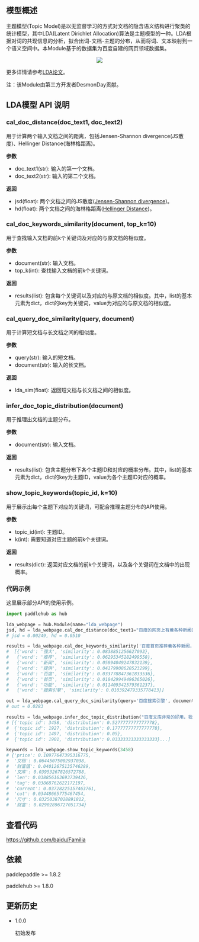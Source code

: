 ## 模型概述

主题模型(Topic Model)是以无监督学习的方式对文档的隐含语义结构进行聚类的统计模型，其中LDA(Latent Dirichlet Allocation)算法是主题模型的一种。LDA根据对词的共现信息的分析，拟合出词-文档-主题的分布，从而将词、文本映射到一个语义空间中。本Module基于的数据集为百度自建的网页领域数据集。

<p align="center">
<img src="https://bj.bcebos.com/paddlehub/model/nlp/semantic_model/lda.png" hspace='10'/> <br />
</p>

更多详情请参考[LDA论文](http://www.jmlr.org/papers/volume3/blei03a/blei03a.pdf)。

注：该Module由第三方开发者DesmonDay贡献。

## LDA模型 API 说明
### cal_doc_distance(doc_text1, doc_text2)
用于计算两个输入文档之间的距离，包括Jensen-Shannon divergence(JS散度)、Hellinger Distance(海林格距离)。

**参数**

- doc_text1(str): 输入的第一个文档。
- doc_text2(str): 输入的第二个文档。

**返回**

- jsd(float): 两个文档之间的JS散度([Jensen-Shannon divergence](https://blog.csdn.net/FrankieHello/article/details/80614422?utm_source=copy))。
- hd(float): 两个文档之间的海林格距离([Hellinger Distance](http://blog.sina.com.cn/s/blog_85f1ffb70101e65d.html))。

### cal_doc_keywords_similarity(document, top_k=10)

用于查找输入文档的前k个关键词及对应的与原文档的相似度。

**参数**

- document(str): 输入文档。
- top_k(int): 查找输入文档的前k个关键词。

**返回**

- results(list): 包含每个关键词以及对应的与原文档的相似度。其中，list的基本元素为dict，dict的key为关键词，value为对应的与原文档的相似度。

### cal_query_doc_similarity(query, document)

用于计算短文档与长文档之间的相似度。

**参数**

- query(str): 输入的短文档。
- document(str): 输入的长文档。

**返回**

- lda_sim(float): 返回短文档与长文档之间的相似度。

### infer_doc_topic_distribution(document)

用于推理出文档的主题分布。

**参数**

- document(str): 输入文档。

**返回**

- results(list): 包含主题分布下各个主题ID和对应的概率分布。其中，list的基本元素为dict，dict的key为主题ID，value为各个主题ID对应的概率。

### show_topic_keywords(topic_id, k=10)

用于展示出每个主题下对应的关键词，可配合推理主题分布的API使用。

**参数**

- topic_id(int): 主题ID。
- k(int): 需要知道对应主题的前k个关键词。

**返回**

- results(dict): 返回对应文档的前k个关键词，以及各个关键词在文档中的出现概率。

### 代码示例

这里展示部分API的使用示例。
``` python
import paddlehub as hub

lda_webpage = hub.Module(name="lda_webpage")
jsd, hd = lda_webpage.cal_doc_distance(doc_text1="百度的网页上有着各种新闻的推荐，内容丰富多彩。", doc_text2="百度首页推荐着各种新闻，还提供了强大的搜索引擎功能。")
# jsd = 0.00249, hd = 0.0510

results = lda_webpage.cal_doc_keywords_similarity('百度首页推荐着各种新闻，还提供了强大的搜索引擎功能。')
#  [{'word': '强大', 'similarity': 0.0838851256627093},
#   {'word': '推荐', 'similarity': 0.06295345182499558},
#   {'word': '新闻', 'similarity': 0.05894049247832139},
#   {'word': '提供', 'similarity': 0.04179908620523299},
#   {'word': '百度', 'similarity': 0.033778847361833536},
#   {'word': '首页', 'similarity': 0.018429949496365026},
#   {'word': '功能', 'similarity': 0.011409342579361237},
#   {'word': '搜索引擎', 'similarity': 0.010392479335778413}]

out = lda_webpage.cal_query_doc_similarity(query='百度搜索引擎', document='百度是全球最大的中文搜索引擎、致力于让网民更便捷地获取信息，找到所求。百度超过千亿的中文网页数据库，可以瞬间找到相关的搜索结果。')
# out = 0.0283

results = lda_webpage.infer_doc_topic_distribution("百度文库非常的好用，我们不仅在里面找到需要的文档，同时可以通过续费畅读精品文档。")
# [{'topic id': 3458, 'distribution': 0.5277777777777778},
#  {'topic id': 1927, 'distribution': 0.17777777777777778},
#  {'topic id': 1497, 'distribution': 0.05},
#  {'topic id': 1901, 'distribution': 0.03333333333333333}...]

keywords = lda_webpage.show_topic_keywords(3458)
# {'price': 0.10977647395316775,
#  '文档': 0.06445075002937038,
#  '财富值': 0.04012675135746289,
#  '文库': 0.03953267826572788,
#  'len': 0.038856163693739426,
#  'tag': 0.03868762622172197,
#  'current': 0.03728225157463761,
#  'cut': 0.03448665775467454,
#  '尺寸': 0.03250387028891812,
#  '财富': 0.02902896727051734}

```

## 查看代码
https://github.com/baidu/Familia


## 依赖

paddlepaddle >= 1.8.2

paddlehub >= 1.8.0

## 更新历史

* 1.0.0

  初始发布
